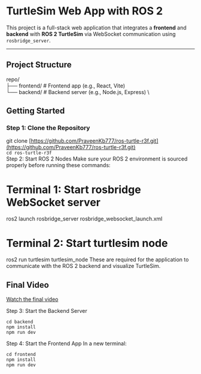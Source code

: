 # TurtleSim Web App with ROS 2

This project is a full-stack web application that integrates a **frontend** and **backend** with **ROS 2 TurtleSim** via WebSocket communication using `rosbridge_server`.

---

##  Project Structure

repo/ \
├── frontend/ # Frontend app (e.g., React, Vite) \
└── backend/ # Backend server (e.g., Node.js, Express) \


## Getting Started

### Step 1: Clone the Repository

git clone [https://github.com/PraveenKb777/ros-turtle-r3f.git](https://github.com/PraveenKb777/ros-turtle-r3f.git) \
`cd ros-turtle-r3f` \
Step 2: Start ROS 2 Nodes
Make sure your ROS 2 environment is sourced properly before running these commands:

# Terminal 1: Start rosbridge WebSocket server
ros2 launch rosbridge_server rosbridge_websocket_launch.xml

# Terminal 2: Start turtlesim node
ros2 run turtlesim turtlesim_node
These are required for the application to communicate with the ROS 2 backend and visualize TurtleSim.

## Final Video

[Watch the final video](https://drive.google.com/file/d/1MZWEZDAzwqev3LWRASAlmyaHR4m9rE8Q/view?usp=sharing)

Step 3: Start the Backend Server

`cd backend` \
`npm install` \
`npm run dev`

Step 4: Start the Frontend App
In a new terminal:

`cd frontend` \
`npm install` \
`npm run dev`
